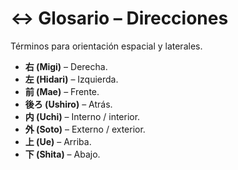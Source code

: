 # ↔️ Glosario – Direcciones

Términos para orientación espacial y laterales.

- **右 (Migi)** – Derecha.
- **左 (Hidari)** – Izquierda.
- **前 (Mae)** – Frente.
- **後ろ (Ushiro)** – Atrás.
- **内 (Uchi)** – Interno / interior.
- **外 (Soto)** – Externo / exterior.
- **上 (Ue)** – Arriba.
- **下 (Shita)** – Abajo.